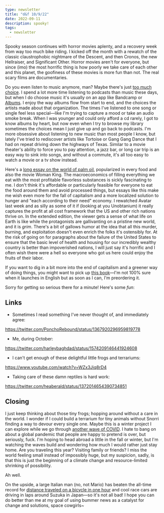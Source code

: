```yaml
---
type: newsletter
title: "d&f 10/9/22"
date: 2022-09-11
description: spooky!
tags:
  - newsletter
---
```


Spooky season continues with horror movies aplenty, and a recovery week from way too much bike riding. I kicked off the month with a rewatch of the classic claustrophobic nightmare of the Descent, and then Cronos, the new Hellraiser, and Significant Other. Horror movies aren't for everyone, but since (imo) the most horrific thing is how poorly we take care of each other and this planet, the goofiness of these movies is more fun than not. The real scary films are documentaries.

Do you even listen to music anymore, man? Maybe there's just [too much choice](https://www.theguardian.com/music/2022/sep/27/theres-endless-choice-but-youre-not-listening-fans-quitting-spotify-to-save-their-love-of-music). I spend a lot more time listening to podcasts than music these days, but when I do choose music it's usually on an app like Bandcamp or [Albums](https://www.albumstheapp.com). I enjoy the way albums flow from start to end, and the choices the artists made about that organization. The times I've listened to one song or single feel less special—like I'm trying to capture a mood or take an audio smoke break. When I was younger and could only afford a cd rarely, I got to know albums by heart, but now even when I try to browse my library sometimes the choices mean I just give up and go back to podcasts. I'm more obsessive about listening to new music than most people I know, but lately I've tried to rediscover artists like Tortoise or Gang Gang Dance that I had on repeat driving down the highways of Texas. Similar to a movie theater's ability to force you to pay attention, a jazz bar, or long car trip is an easy way to sink into songs, and without a commute, it's all too easy to watch a movie or a tv show instead.

Here's a [long essay on the world of palm oil](https://www.lrb.co.uk/the-paper/v44/n12/bee-wilson/the-irreplaceable), popularized in every food and also the movie Woman King. The macroeconomics of filling everything we eat with the most profitable flavorless substances is sickly fascinating to me. I don't think it's affordable or particularly feasible for everyone to eat the food around them and avoid processed things, but essays like this make me wish even more for the fall of capitalism and a more localized solution to hunger and "each according to their need" economy. I rewatched Avatar last week and as silly as some of it if (looking at you Unobtanium) it really captures the profit at all cost framework that the US and other rich nations thrive on. In the extended edition, the viewer gets a sense of what life on Earth is like while the protagonists are gallivanting on  a pristine new world, and it is _grim_. There's a bit of gallows humor at the idea that all this murder, burning, and exploitation doesn't even enrich the folks it's ostensibly for. At the risk of going on for paragraphs about the failure of the United States to ensure that the basic level of health and housing for our incredibly wealthy country is better than impoverished nations, I will just say it's horrific and I often wish there were a hell so everyone who got us here could enjoy the fruits of their labor.

If you want to dig in a bit more into the end of capitalism and a greener way of doing things, you might want to pick up [this book](https://www.theguardian.com/world/2022/sep/09/a-new-way-of-life-the-marxist-post-capitalist-green-manifesto-captivating-japan)—I'm not 100% sure when it launches in English but as soon as I can, I'm preordering it.

Sorry for getting so serious there for a minute! Here's some _fun_:

## Links

- Sometimes I read something I've never thought of, and immediately agree:

https://twitter.com/PonchoRebound/status/1367920296959819778

- Me, during October:

https://twitter.com/harleybaghdad/status/1574209146441924608

- I can't get enough of these delightful little frogs and terrariums:

https://www.youtube.com/watch?v=WZx3Jiq8rD4

- Taking care of these damn reptiles is hard work:

https://twitter.com/heaberald/status/1372014654390734851

## Closing

I just keep thinking about those tiny frogs; hopping around without a care in the world. I wonder if I could build a terrarium for tiny animals without Snorri finding a way to devour every single one. Maybe this is a winter project I can explore while we go through [another wave of COVID](https://www.reuters.com/world/europe/covid-wave-looms-europe-booster-campaign-makes-slow-start-2022-10-06/). I hate to bang on about a global pandemic that people are happy to pretend is over, but seriously, fuck. I'm hoping to head abroad a little in the fall or winter, but I'm watching the waves build and wondering how much I would rather just stay home. Are you traveling this year? Visiting family or friends? I miss the world feeling small instead of impossibly huge, but my suspicion, sadly, is that this is just the beginning of a climate change and resource-limited shrinking of possibility.

Ah well.

On the upside, a large Italian man (no, not Mario) has beaten the all-time record for [distance traveled on a bicycle in one hour](https://cyclingtips.com/2022/10/filippo-ganna-puts-the-uci-world-hour-record-into-untouchable-territory/) and cool race cars are driving in laps around Suzuka in Japan—so it's not all bad! I hope you can do better than me at my goal of using bummer news as a catalyst for change and solutions, space cowgirls~